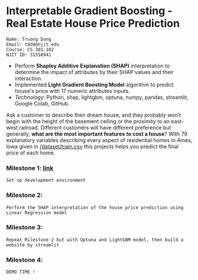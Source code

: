 # Interpretable Gradient Boosting - Real Estate House Price Prediction

    Name: Truong Dang
    Email: tdd4@njit.edu
    Course: CS 301-102
    NJIT ID: 31558941

- Perform **Shapley Additive Explanation (SHAP)** interpretation to determine the impact of attributes by their SHAP values and their interaction.
- Implemented **Light Gradient Boosting Model** algorithm to predict house's price with 17 numeric attributes inputs.
- *Technology*: Python, shap, lightgbm, optuna, numpy, pandas, streamlit, Google Colab, GitHub.

Ask a customer to describe their dream house, and they probably won’t begin with the height of the basement ceiling or the proximity to an east-west railroad. Different customers will have different preference but generally, **what are the most important features to cost a house**? With 79 explanatory variables describing every aspect of residential homes in Ames, Iowa given in [/dataset/train.csv](/dataset/train.csv) this projects helps you predict the final price of each home.

### Milestone 1: [link](/dataset/train.csv)

    Set up development environment

### Milestone 2:

    Perform the SHAP interpretation of the house price prediction using Linear Regression model

### Milestone 3:

    Repeat Milestone 2 but with Optuna and LightGBM model, then build a website by streamlit

### Milestone 4:

    DEMO TIME !
